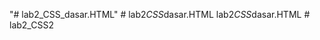 "# lab2_CSS_dasar.HTML" 
#   l a b 2 _ C S S _ d a s a r . H T M L  
 l a b 2 _ C S S _ d a s a r . H T M L  
 #   l a b 2 _ C S S 2  
 